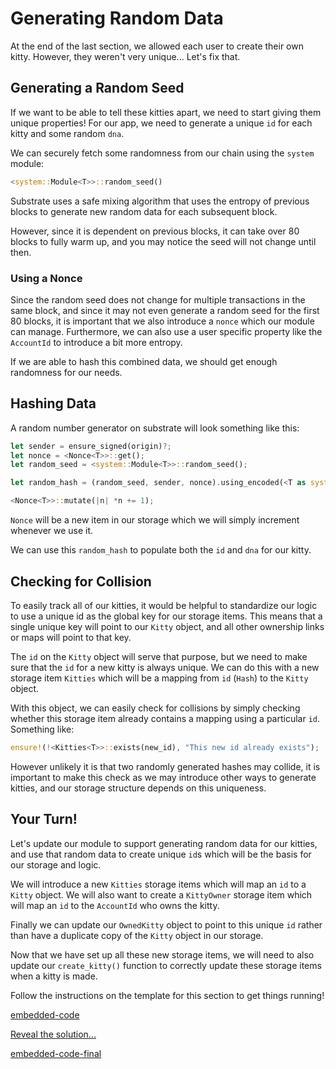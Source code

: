 Generating Random Data
===

At the end of the last section, we allowed each user to create their own kitty. However, they weren't very unique... Let's fix that.

## Generating a Random Seed
If we want to be able to tell these kitties apart, we need to start giving them unique properties! For our app, we need to generate a unique `id` for each kitty and some random `dna`.

We can securely fetch some randomness from our chain using the `system` module:

```rust
<system::Module<T>>::random_seed()
```

Substrate uses a safe mixing algorithm that uses the entropy of previous blocks to generate new random data for each subsequent block.

However, since it is dependent on previous blocks, it can take over 80 blocks to fully warm up, and you may notice the seed will not change until then.

### Using a Nonce

Since the random seed does not change for multiple transactions in the same block, and since it may not even generate a random seed for the first 80 blocks, it is important that we also introduce a `nonce` which our module can manage. Furthermore, we can also use a user specific property like the `AccountId` to introduce a bit more entropy.

If we are able to hash this combined data, we should get enough randomness for our needs.

## Hashing Data

A random number generator on substrate will look something like this:

```rust
let sender = ensure_signed(origin)?;
let nonce = <Nonce<T>>::get();
let random_seed = <system::Module<T>>::random_seed();

let random_hash = (random_seed, sender, nonce).using_encoded(<T as system::Trait>::Hashing::hash);

<Nonce<T>>::mutate(|n| *n += 1);
```

`Nonce` will be a new item in our storage which we will simply increment whenever we use it.

We can use this `random_hash` to populate both the `id` and `dna` for our kitty.

## Checking for Collision

To easily track all of our kitties, it would be helpful to standardize our logic to use a unique id as the global key for our storage items. This means that a single unique key will point to our `Kitty` object, and all other ownership links or maps will point to that key.

The `id` on the `Kitty` object will serve that purpose, but we need to make sure that the `id` for a new kitty is always unique. We can do this with a new storage item `Kitties` which will be a mapping from `id` (`Hash`) to the `Kitty` object.

With this object, we can easily check for collisions by simply checking whether this storage item already contains a mapping using a particular `id`. Something like:

```rust
ensure!(!<Kitties<T>>::exists(new_id), "This new id already exists");
```

However unlikely it is that two randomly generated hashes may collide, it is important to make this check as we may introduce other ways to generate kitties, and our storage structure depends on this uniqueness.

## Your Turn!

Let's update our module to support generating random data for our kitties, and use that random data to create unique `id`s which will be the basis for our storage and logic.

We will introduce a new `Kitties` storage items which will map an `id` to a `Kitty` object. We will also want to create a `KittyOwner` storage item which will map an `id` to the `AccountId` who owns the kitty.

Finally we can update our `OwnedKitty` object to point to this unique `id` rather than have a duplicate copy of the `Kitty` object in our storage.

Now that we have set up all these new storage items, we will need to also update our `create_kitty()` function to correctly update these storage items when a kitty is made.

Follow the instructions on the template for this section to get things running!

[embedded-code](./assets/2.1-template.rs ':include :type=code embed-template')

<a href="javascript:toggleHint()" id="hint_link">Reveal the solution...</a>

[embedded-code-final](./assets/2.1-finished-code.rs ':include :type=code embed-final')
